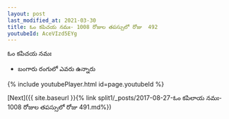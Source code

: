 ```yaml
---
layout: post
last_modified_at: 2021-03-30
title: ఓం కపిచయ నమః- 1008 రోజుల తపస్సులో రోజు  492
youtubeId: AceVIzd5EYg
---
```

 
 
 ఓం కపిచయ నమః  
 
 -  బంగారు రంగులో ఎవరు ఉన్నారు 
 
  
 
  
 
 
 
 
 
 


{% include youtubePlayer.html id=page.youtubeId %}
 
[Next]({{ site.baseurl }}{% link  split1/_posts/2017-08-27-ఓం కపిలాయ నమః- 1008 రోజుల తపస్సులో రోజు  491.md%})
 
